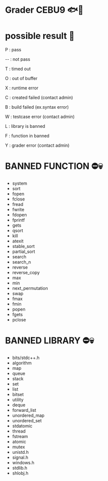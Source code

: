 # Grader CEBU9 🐟🌊
# possible result 📝

P : pass

-- : not pass

T : timed out

O : out of buffer

X : runtime error

C : created failed (contact admin)

B : build failed (ex.syntax error)

W : testcase error (contact admin)

L : library is banned

F : function in banned

Y : grader error (contact admin)

# BANNED FUNCTION ⛔💀

- system
- sort
- fopen
- fclose
- fread
- fwrite
- fdopen
- fprintf
- gets
- qsort
- kill
- atexit
- stable_sort
- partial_sort
- search
- search_n
- reverse
- reverse_copy
- max
- min
- next_permutation
- swap
- fmax
- fmin
- popen
- fgets
- pclose

# BANNED LIBRARY ⛔💀

- bits/stdc++.h
- algorithm
- map
- queue
- stack
- set
- list
- bitset
- utility
- deque
- forward_list
- unordered_map
- unordered_set
- stdatomic
- thread
- fstream
- atomic
- mutex
- unistd.h
- signal.h
- windows.h
- stdlib.h
- shlobj.h